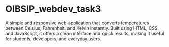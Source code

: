 # OIBSIP_webdev_task3
A simple and responsive web application that converts temperatures between Celsius, Fahrenheit, and Kelvin instantly. Built using HTML, CSS, and JavaScript, it offers a clean interface and quick results, making it useful for students, developers, and everyday users.
